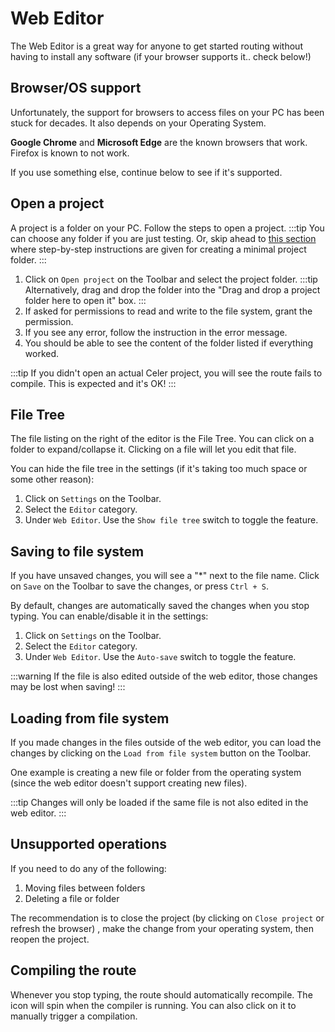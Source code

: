 # Web Editor
The Web Editor is a great way for anyone to get started routing without having
to install any software (if your browser supports it.. check below!)

## Browser/OS support
Unfortunately, the support for browsers to access files on your PC has been stuck for decades.
It also depends on your Operating System.

**Google Chrome** and **Microsoft Edge** are the known browsers that work.
Firefox is known to not work.

If you use something else, continue below to see if it's supported.

## Open a project
A project is a folder on your PC. Follow the steps to open a project.
:::tip
You can choose any folder if you are just testing. Or, skip ahead to [this section](../hello-world.md)
where step-by-step instructions are given for creating a minimal project folder.
:::

1. Click on <FluentIcon name="FolderOpen20Regular" /> `Open project` on the Toolbar and select the project folder.
:::tip
Alternatively, drag and drop the folder into the "Drag and drop a project folder here to open it" box.
:::
2. If asked for permissions to read and write to the file system, grant the permission.
3. If you see any error, follow the instruction in the error message.
4. You should be able to see the content of the folder listed if everything worked.

:::tip
If you didn't open an actual Celer project, you will see the route fails to compile. This is expected and it's OK!
:::

## File Tree
The file listing on the right of the editor is the File Tree. You can click on a folder to expand/collapse it.
Clicking on a file will let you edit that file.

You can hide the file tree in the settings (if it's taking too much space or some other reason):
1. Click on <FluentIcon name="Settings20Regular"/> `Settings` on the Toolbar.
2. Select the <FluentIcon name="Code20Regular" /> `Editor` category.
3. Under `Web Editor`. Use the `Show file tree` switch to toggle the feature.

## Saving to file system
If you have unsaved changes, you will see a "*" next to the file name. Click on <FluentIcon name="Save20Regular"/> `Save` on the Toolbar
to save the changes, or press `Ctrl + S`.

By default, changes are automatically saved the changes when you stop typing.
You can enable/disable it in the settings:
1. Click on <FluentIcon name="Settings20Regular"/> `Settings` on the Toolbar.
2. Select the <FluentIcon name="Code20Regular" /> `Editor` category.
3. Under `Web Editor`. Use the `Auto-save` switch to toggle the feature.

:::warning
If the file is also edited outside of the web editor, those changes may be lost when saving!
:::

## Loading from file system
If you made changes in the files outside of the web editor, you can load the changes
by clicking on the <FluentIcon name="FolderArrowUp20Regular" /> `Load from file system` button on the Toolbar.

One example is creating a new file or folder from the operating system (since the web editor doesn't support creating new files).

:::tip
Changes will only be loaded if the same file is not also edited in the web editor.
:::

## Unsupported operations
If you need to do any of the following:
1. Moving files between folders
2. Deleting a file or folder

The recommendation is to close the project (by clicking on <FluentIcon name="Dismiss20Regular" /> `Close project` or refresh the browser)
, make the change from your operating system, then reopen the project.

## Compiling the route
Whenever you stop typing, the route should automatically recompile. 
The <FluentIcon name="ArrowSync20Regular" /> icon will
spin when the compiler is running. You can also click on it to manually trigger a compilation.


